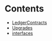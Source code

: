 

# Contents
- [LedgerContracts](/src/LedgerContracts)
- [Upgrades](/src/Upgrades)
- [interfaces](/src/interfaces)
